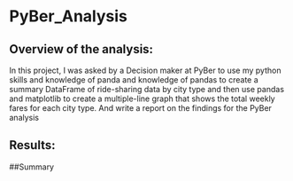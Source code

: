 # PyBer_Analysis


## Overview of the analysis:
In this project, I was asked by a Decision maker at PyBer to use my python skills and knowledge of panda and knowledge of pandas to create a summary DataFrame of ride-sharing data by city type and then use pandas and matplotlib to create a multiple-line graph that shows the total weekly fares for each city type. And write a report on the findings  for the PyBer analysis

## Results:









##Summary
